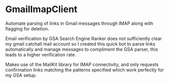 GmailImapClient
===============

Automate parsing of links in Gmail messages through IMAP along with flagging for deletion.

Email verification by GSA Search Engine Ranker does not sufficiently clear my 
gmail catchall mail account so I created this quick bot to parse links automatically
and manage messages to compliment the GSA parser, this leads to a higher verification rate.

Makes use of the MailKit library for IMAP connectivity, and only requests confirmation links
matching the patterns specified which work perfectly for my GSA setup.
